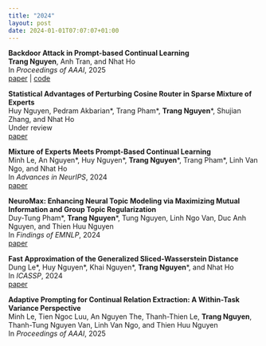 ```yaml
---
title: "2024"
layout: post
date: 2024-01-01T07:07:07+01:00
---
```


**Backdoor Attack in Prompt-based Continual Learning**  
**Trang Nguyen**, Anh Tran, and Nhat Ho  
In *Proceedings of AAAI*, 2025  
[paper](https://arxiv.org/abs/2406.19753) | [code](https://github.com/nguyenvuthientrang/PGP)


**Statistical Advantages of Perturbing Cosine Router in Sparse Mixture of Experts**  
Huy Nguyen, Pedram Akbarian\*, Trang Pham\*, **Trang Nguyen**\*, Shujian Zhang, and Nhat Ho    
Under review  
[paper](https://arxiv.org/abs/2405.14131)  
  
**Mixture of Experts Meets Prompt-Based Continual Learning**  
Minh Le, An Nguyen\*, Huy Nguyen\*, **Trang Nguyen**\*, Trang Pham\*, Linh Van Ngo, and Nhat Ho  
In *Advances in NeurIPS*, 2024  
[paper](https://arxiv.org/abs/2405.14124)

**NeuroMax: Enhancing Neural Topic Modeling via Maximizing Mutual Information and Group Topic Regularization**  
Duy-Tung Pham\*, **Trang Nguyen**\*, Tung Nguyen, Linh Ngo Van, Duc Anh Nguyen, and Thien Huu Nguyen  
In *Findings of EMNLP*, 2024  
[paper](https://arxiv.org/abs/2409.19749v1)

**Fast Approximation of the Generalized Sliced-Wasserstein Distance**  
Dung Le\*, Huy Nguyen\*, Khai Nguyen\*, **Trang Nguyen**\*, and Nhat Ho   
In *ICASSP*, 2024  
[paper](https://arxiv.org/abs/2210.10268)

**Adaptive Prompting for Continual Relation Extraction: A Within-Task Variance Perspective**  
Minh Le, Tien Ngoc Luu, An Nguyen The, Thanh-Thien Le, **Trang Nguyen**, Thanh-Tung Nguyen Van, Linh Van Ngo, and Thien Huu Nguyen  
In *Proceedings of AAAI*, 2025 
